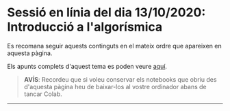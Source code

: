 # Sessió en línia del dia 13/10/2020: Introducció a l'algorísmica

Es recomana seguir aquests continguts en el mateix ordre que apareixen en aquesta pàgina.

Els apunts complets d'aquest tema es poden veure [aquí](https://algorismica2020.github.io/slides/introduccio.html). 

> **AVÍS**: Recordeu que si voleu conservar els notebooks que obriu des d'aquesta pàgina heu de baixar-los al vostre ordinador abans de tancar Colab.


---

###
